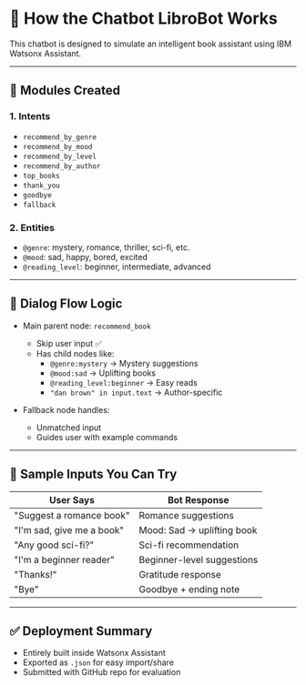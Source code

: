 # 📘 How the Chatbot LibroBot Works

This chatbot is designed to simulate an intelligent book assistant using IBM Watsonx Assistant.

---

## 🔧 Modules Created

### 1. Intents
- `recommend_by_genre`
- `recommend_by_mood`
- `recommend_by_level`
- `recommend_by_author`
- `top_books`
- `thank_you`
- `goodbye`
- `fallback`

### 2. Entities
- `@genre`: mystery, romance, thriller, sci-fi, etc.
- `@mood`: sad, happy, bored, excited
- `@reading_level`: beginner, intermediate, advanced

---

## 🔄 Dialog Flow Logic

- Main parent node: `recommend_book`
  - Skip user input ✅
  - Has child nodes like:
    - `@genre:mystery` → Mystery suggestions
    - `@mood:sad` → Uplifting books
    - `@reading_level:beginner` → Easy reads
    - `"dan brown" in input.text` → Author-specific

- Fallback node handles:
  - Unmatched input
  - Guides user with example commands

---

## 🧪 Sample Inputs You Can Try

| User Says                           | Bot Response                       |
|------------------------------------|------------------------------------|
| "Suggest a romance book"           | Romance suggestions                |
| "I'm sad, give me a book"          | Mood: Sad → uplifting book         |
| "Any good sci-fi?"                 | Sci-fi recommendation              |
| "I'm a beginner reader"            | Beginner-level suggestions         |
| "Thanks!"                          | Gratitude response                 |
| "Bye"                              | Goodbye + ending note              |

---

## ✅ Deployment Summary

- Entirely built inside Watsonx Assistant
- Exported as `.json` for easy import/share
- Submitted with GitHub repo for evaluation
